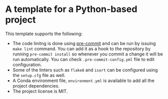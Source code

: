 # A template for a Python-based project

This template supports the following:

- The code linitng is done using [pre-commit](https://pre-commit.com/) and can be run by issuing `make lint` command. You can add it as a hook to the repository by running `pre-commit install` so whenever you commit a change it will be run automatically. You can check `.pre-commit-config.yml` file to edit configuration.
- Some of the linters such as `flake8` and `isort` can be configured using the `setup.cfg` file as well.
- A Conda environment file, `environment.yml` is available to add all the project dependencies.
- The project license is MIT.

